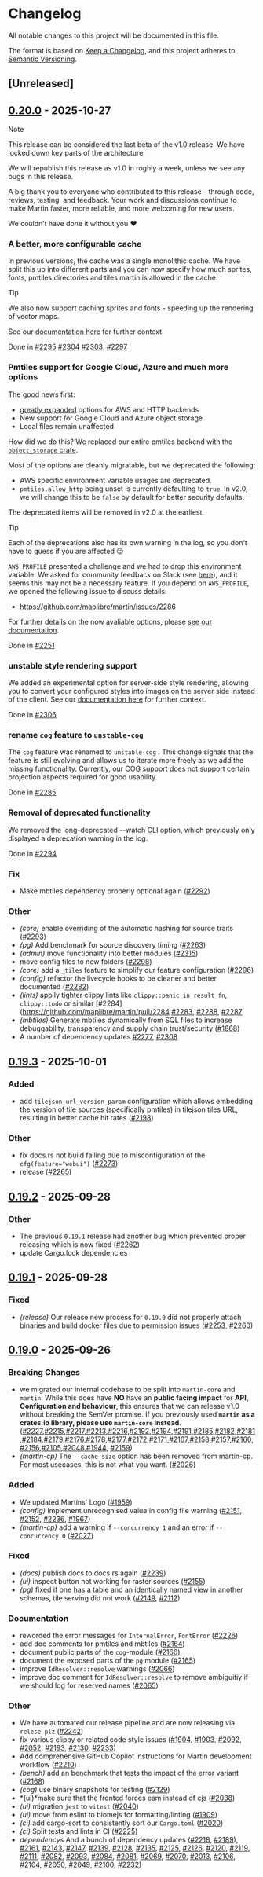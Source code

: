 # Changelog

All notable changes to this project will be documented in this file.

The format is based on [Keep a Changelog](https://keepachangelog.com/en/1.0.0/),
and this project adheres to [Semantic Versioning](https://semver.org/spec/v2.0.0.html).

## [Unreleased]

## [0.20.0](https://github.com/maplibre/martin/compare/martin-v0.19.3...martin-v0.20.0) - 2025-10-27


> [!NOTE]
> This release can be considered the last beta of the v1.0 release.
> We have locked down key parts of the architecture.
>
> We will republish this release as v1.0 in roghly a week, unless we see any bugs in this release.

A big thank you to everyone who contributed to this release - through code, reviews, testing, and feedback.
Your work and discussions continue to make Martin faster, more reliable, and more welcoming for new users.

We couldn’t have done it without you ❤️

### A better, more configurable cache

In previous versions, the cache was a single monolithic cache.
We have split this up into different parts and you can now specify how much sprites, fonts, pmtiles directories and tiles martin is allowed in the cache.

> [!TIP]
> We also now support caching sprites and fonts - speeding up the rendering of vector maps.

See our [documentation here](https://maplibre.org/martin/config-file.html) for further context.

Done in [#2295](https://github.com/maplibre/martin/pull/2295) [#2304](https://github.com/maplibre/martin/pull/2304) [#2303](https://github.com/maplibre/martin/pull/2303), [#2297](https://github.com/maplibre/martin/pull/2297)

### Pmtiles support for Google Cloud, Azure and much more options

The good news first:
- [greatly expanded](https://maplibre.org/martin/sources-files.html) options for AWS and HTTP backends
- New support for Google Cloud and Azure object storage
- Local files remain unaffected

How did we do this?
We replaced our entire pmtiles backend with the [`object_storage` crate](http://docs.rs/object_storage).

Most of the options are cleanly migratable, but we deprecated the following:

- AWS specific environment variable usages are deprecated.
- `pmtiles.allow_http` being unset is currently defaulting to `true`.
  In v2.0, we will change this to be `false` by default for better security defaults.

The deprecated items will be removed in v2.0 at the earliest.

> [!TIP]
> Each of the deprecations also has its own warning in the log, so you don't have to guess if you are affected 😉

`AWS_PROFILE` presented a challenge and we had to drop this environment variable.
We asked for community feedback on Slack (see [here](https://maplibre.org/community)), and it seems this may not be a necessary feature.
If you depend on `AWS_PROFILE`, we opened the following issue to discuss details:
- https://github.com/maplibre/martin/issues/2286

For further details on the now avaliable options, please [see our documentation](https://maplibre.org/martin/sources-files.html).

Done in [#2251](https://github.com/maplibre/martin/pull/2251)


### unstable style rendering support

We added an experimental option for server-side style rendering, allowing you to convert your configured styles into images on the server side instead of the client.
See our [documentation here](https://maplibre.org/martin/sources-styles.html#server-side-raster-tile-rendering) for further context.

Done in [#2306](https://github.com/maplibre/martin/pull/2306)

### rename `cog` feature to `unstable-cog`

The `cog` feature was renamed to `unstable-cog` .
This change signals that the feature is still evolving and allows us to iterate more freely as we add the missing functionality.
Currently, our COG support does not support certain projection aspects required for good usability.

Done in [#2285](https://github.com/maplibre/martin/pull/2285)

### Removal of deprecated functionality

We removed the long-deprecated --watch CLI option, which previously only displayed a deprecation warning in the log.

Done in [#2294](https://github.com/maplibre/martin/pull/2294)

### Fix

- Make mbtiles dependency properly optional again ([#2292](https://github.com/maplibre/martin/pull/2292))

### Other

- *(core)* enable overriding of the automatic hashing for source traits ([#2293](https://github.com/maplibre/martin/pull/2293))
- *(pg)* Add benchmark for source discovery timing ([#2263](https://github.com/maplibre/martin/pull/2263))
- *(admin)* move functionality into better modules ([#2315](https://github.com/maplibre/martin/pull/2315))
- move config files to new folders ([#2298](https://github.com/maplibre/martin/pull/2298))
- *(core)* add a `_tiles` feature  to simplify our feature configuration ([#2296](https://github.com/maplibre/martin/pull/2296))
- *(config)* refactor the livecycle hooks to be cleaner and better documented ([#2282](https://github.com/maplibre/martin/pull/2282))
- *(lints)* applly tighter clippy lints like `clippy::panic_in_result_fn`, `clippy::todo` or similar [#2284](https://github.com/maplibre/martin/pull/2284 [#2283](https://github.com/maplibre/martin/pull/2283), [#2288](https://github.com/maplibre/martin/pull/2288), [#2287](https://github.com/maplibre/martin/pull/2287)
- *(mbtiles)* Generate mbtiles dynamically from SQL files to increase debuggability, transparency and supply chain trust/security ([#1868](https://github.com/maplibre/martin/pull/1868))
- A number of dependency updates [#2277](https://github.com/maplibre/martin/pull/2277), [#2308](https://github.com/maplibre/martin/pull/2308)


## [0.19.3](https://github.com/maplibre/martin/compare/martin-v0.19.2...martin-v0.19.3) - 2025-10-01

### Added

- add `tilejson_url_version_param` configuration which allows embedding the version of tile sources (specifically pmtiles) in tilejson tiles URL, resulting in better cache hit rates ([#2198](https://github.com/maplibre/martin/pull/2198))

### Other

- fix docs.rs not build failing due to misconfiguration of the `cfg(feature="webui")` ([#2273](https://github.com/maplibre/martin/pull/2273))
- release ([#2265](https://github.com/maplibre/martin/pull/2265))

## [0.19.2](https://github.com/maplibre/martin/compare/martin-v0.19.1...martin-v0.19.2) - 2025-09-28

### Other

- The previous `0.19.1` release had another bug which prevented proper releasing which is now fixed ([#2262](https://github.com/maplibre/martin/pull/2262))
- update Cargo.lock dependencies

## [0.19.1](https://github.com/maplibre/martin/compare/martin-v0.19.0...martin-v0.19.1) - 2025-09-28

### Fixed

- *(release)* Our release new process for `0.19.0` did not properly attach binaries and build docker files due to permission issues ([#2253](https://github.com/maplibre/martin/pull/2253), [#2260](https://github.com/maplibre/martin/pull/2260))

## [0.19.0](https://github.com/maplibre/martin/compare/martin-v0.18.1...martin-v0.19.0) - 2025-09-26

### Breaking Changes

- we migrated our internal codebase to be split into `martin-core` and `martin`. While this does have **NO** have an **public facing impact** for **API, Configuration and behaviour**, this ensures that we can release v1.0 without breaking the SemVer promise. If you previously used **`martin` as a crates.io library, please use `martin-core` instead**. ([#2227](https://github.com/maplibre/martin/pull/2227),[#2215](https://github.com/maplibre/martin/pull/2215),[#2217](https://github.com/maplibre/martin/pull/2217),[#2213](https://github.com/maplibre/martin/pull/2213),[#2216](https://github.com/maplibre/martin/pull/2216),[#2192](https://github.com/maplibre/martin/pull/2192),[#2194](https://github.com/maplibre/martin/pull/2194),[#2191](https://github.com/maplibre/martin/pull/2191),[#2185](https://github.com/maplibre/martin/pull/2185),[#2182](https://github.com/maplibre/martin/pull/2182),[#2181](https://github.com/maplibre/martin/pull/2181),[#2184](https://github.com/maplibre/martin/pull/2184),[#2179](https://github.com/maplibre/martin/pull/2179),[#2176](https://github.com/maplibre/martin/pull/2176),[#2178](https://github.com/maplibre/martin/pull/2178),[#2177](https://github.com/maplibre/martin/pull/2177),[#2172](https://github.com/maplibre/martin/pull/2172),[#2171](https://github.com/maplibre/martin/pull/2171),[#2167](https://github.com/maplibre/martin/pull/2167),[#2158](https://github.com/maplibre/martin/pull/2158),[#2157](https://github.com/maplibre/martin/pull/2157),[#2160](https://github.com/maplibre/martin/pull/2160),[#2156](https://github.com/maplibre/martin/pull/2156),[#2105](https://github.com/maplibre/martin/pull/2105),[#2048](https://github.com/maplibre/martin/pull/2048),[#1944](https://github.com/maplibre/martin/pull/1944), [#2159](https://github.com/maplibre/martin/pull/2159))
- *(martin-cp)* The `--cache-size` option has been removed from martin-cp. For most usecases, this is not what you want. ([#2026](https://github.com/maplibre/martin/pull/2026))

### Added

- We updated Martins' Logo ([#1959](https://github.com/maplibre/martin/pull/1959))
- *(config)* Implement unrecognised value in config file warning ([#2151](https://github.com/maplibre/martin/pull/2151), [#2152](https://github.com/maplibre/martin/pull/2152), [#2236](https://github.com/maplibre/martin/pull/2236), [#1967](https://github.com/maplibre/martin/pull/1967))
- *(martin-cp)* add a warning if `--concurrency 1` and an error if `--concurrency 0` ([#2027](https://github.com/maplibre/martin/pull/2027))

### Fixed

- *(docs)* publish docs to docs.rs again ([#2239](https://github.com/maplibre/martin/pull/2239))
- *(ui)* inspect button not working for raster sources ([#2155](https://github.com/maplibre/martin/pull/2155))
- *(pg)* fixed if one has a table and an identically named view in another schemas, tile serving did not work ([#2149](https://github.com/maplibre/martin/pull/2149), [#2112](https://github.com/maplibre/martin/pull/2112))

### Documentation

- reworded the error messages for `InternalError`, `FontError` ([#2226](https://github.com/maplibre/martin/pull/2226))
- add doc comments for pmtiles and mbtiles ([#2164](https://github.com/maplibre/martin/pull/2164))
- document public parts of the  `cog`-module ([#2166](https://github.com/maplibre/martin/pull/2166))
- document the exposed parts of the `pg` module ([#2165](https://github.com/maplibre/martin/pull/2165))
- improve `IdResolver::resolve` warnings ([#2066](https://github.com/maplibre/martin/pull/2066))
- improve doc comment for `IdResolver::resolve` to remove ambiguitiy if we should log for reserved names ([#2065](https://github.com/maplibre/martin/pull/2065))

### Other

- We have automated our release pipeline and are now releasing via `relese-plz` ([#2242](https://github.com/maplibre/martin/pull/2242))
- fix various clippy or related code style issues ([#1904](https://github.com/maplibre/martin/pull/1904), [#1903](https://github.com/maplibre/martin/pull/1903), [#2092](https://github.com/maplibre/martin/pull/2092), [#2052](https://github.com/maplibre/martin/pull/2052), [#2193](https://github.com/maplibre/martin/pull/2193), [#2130](https://github.com/maplibre/martin/pull/2130), [#2233](https://github.com/maplibre/martin/pull/2233))
- Add comprehensive GitHub Copilot instructions for Martin development workflow ([#2210](https://github.com/maplibre/martin/pull/2210))
- *(bench)* add an benchmark that tests the impact of the error variant ([#2168](https://github.com/maplibre/martin/pull/2168))
- *(cog)* use binary snapshots for testing ([#2129](https://github.com/maplibre/martin/pull/2129))
- *(ui)*make sure that the fronted forces esm instead of cjs ([#2038](https://github.com/maplibre/martin/pull/2038))
- *(ui)* migration `jest` to `vitest` ([#2040](https://github.com/maplibre/martin/pull/2040))
- *(ui)* move from eslint to biomejs for formatting/linting ([#1909](https://github.com/maplibre/martin/pull/1909))
- *(ci)* add cargo-sort to consistently sort our `Cargo.toml` ([#2020](https://github.com/maplibre/martin/pull/2020))
- *(ci)* Split tests and lints in CI ([#2225](https://github.com/maplibre/martin/pull/2225))
- *dependencys* And a bunch of dependency updates ([#2218](https://github.com/maplibre/martin/pull/2218), [#2189](https://github.com/maplibre/martin/pull/2189)), [#2161](https://github.com/maplibre/martin/pull/2161), [#2143](https://github.com/maplibre/martin/pull/2143), [#2147](https://github.com/maplibre/martin/pull/2147), [#2139](https://github.com/maplibre/martin/pull/2139), [#2128](https://github.com/maplibre/martin/pull/2128), [#2135](https://github.com/maplibre/martin/pull/2135), [#2125](https://github.com/maplibre/martin/pull/2125), [#2126](https://github.com/maplibre/martin/pull/2126), [#2120](https://github.com/maplibre/martin/pull/2120), [#2119](https://github.com/maplibre/martin/pull/2119), [#2111](https://github.com/maplibre/martin/pull/2111), [#2082](https://github.com/maplibre/martin/pull/2082), [#2093](https://github.com/maplibre/martin/pull/2093), [#2084](https://github.com/maplibre/martin/pull/2084), [#2081](https://github.com/maplibre/martin/pull/2081), [#2069](https://github.com/maplibre/martin/pull/2069), [#2070](https://github.com/maplibre/martin/pull/2070), [#2013](https://github.com/maplibre/martin/pull/2013), [#2106](https://github.com/maplibre/martin/pull/2106), [#2104](https://github.com/maplibre/martin/pull/2104), [#2050](https://github.com/maplibre/martin/pull/2050), [#2049](https://github.com/maplibre/martin/pull/2049), [#2100](https://github.com/maplibre/martin/pull/2100), [#2232](https://github.com/maplibre/martin/pull/2232))
